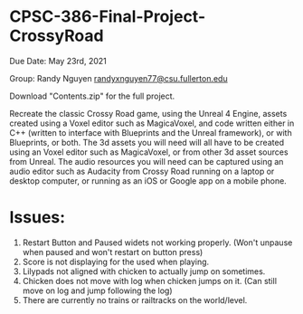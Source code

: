 # CPSC-386-Final-Project-CrossyRoad

Due Date: May 23rd, 2021

Group: Randy Nguyen randyxnguyen77@csu.fullerton.edu

Download "Contents.zip" for the full project.

Recreate the classic Crossy Road game, using the Unreal 4 Engine, assets
created using a Voxel editor such as MagicaVoxel, and code written either in C++ (written to interface
with Blueprints and the Unreal framework), or with Blueprints, or both.
The 3d assets you will need will all have to be created using an Voxel editor such as MagicaVoxel, or
from other 3d asset sources from Unreal. The audio resources you will need can be captured using an
audio editor such as Audacity from Crossy Road running on a laptop or desktop computer, or running
as an iOS or Google app on a mobile phone.

# Issues:
1. Restart Button and Paused widets not working properly. (Won't unpause when paused and won't restart on button press)
2. Score is not displaying for the used when playing.
3. Lilypads not aligned with chicken to actually jump on sometimes.
4. Chicken does not move with log when chicken jumps on it. (Can still move on log and jump following the log)
5. There are currently no trains or railtracks on the world/level.
